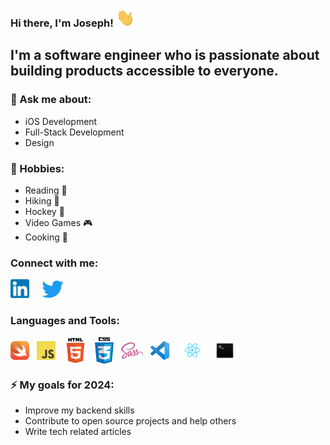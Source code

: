 ### Hi there, I'm Joseph!  <img  alt="#" width="30px" src="https://github.com/joevegacoding/joevegacoding/blob/main/assets/hello.gif">


## I'm a software engineer who is passionate about building products accessible to everyone.

### 💬 Ask me about:

- iOS Development
- Full-Stack Development
- Design

### 🦦 Hobbies:

- Reading 📖
- Hiking 🥾
- Hockey 🏒
- Video Games 🎮
- Cooking 🥘

###  Connect with me:

[<img  alt="#" width="30px" src="https://github.com/joevegacoding/joevegacoding/blob/main/assets/linkedin.png">][Linkedin] &nbsp; &nbsp; [<img  alt="#" width="35px"  src="https://github.com/joevegacoding/joevegacoding/blob/main/assets/2021%20Twitter%20logo%20-%20blue.png">][Twitter] &nbsp; 

###  Languages and Tools:
<img  align="center" alt="#" width="30px" src="https://github.com/joevegacoding/joevegacoding/blob/main/assets/swift.png">  &nbsp;
<img  align="center" alt="#" width="30px" src="https://github.com/joevegacoding/joevegacoding/blob/main/assets/javascript.png"> &nbsp;
<img  align="center" alt="#" width="40px" src="https://github.com/joevegacoding/joevegacoding/blob/main/assets/htmllogo.png"> &nbsp; 
<img  align="center"  alt="#" width="30px" src="https://github.com/joevegacoding/joevegacoding/blob/main/assets/css.png"> &nbsp; 
<img  align="center" alt="#" width="35px" src="https://github.com/joevegacoding/joevegacoding/blob/main/assets/sass.png"> &nbsp; 
<img  align="center"  alt="#" width="30px" src="https://github.com/joevegacoding/joevegacoding/blob/main/assets/vscode.png"> &nbsp; 
<img  align="center" alt="#" width="50px" src="https://github.com/joevegacoding/joevegacoding/blob/main/assets/react.png"> &nbsp; 
<img  align="center" alt="#" width="30px" src="https://github.com/joevegacoding/joevegacoding/blob/main/assets/terminal.png">  &nbsp;

### ⚡️ My goals for 2024:
- Improve my backend skills 
- Contribute to open source projects and help others
- Write tech related articles




[Linkedin]: https://www.linkedin.com/in/joseph-bouhanef-824798174/
[Twitter]: https://twitter.com/JosephCodes_

